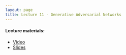 ```yaml
---
layout: page
title: Lecture 11 - Generative Adversarial Networks
---
```


#### Lecture materials:
- [Video](https://youtu.be/a6UdUc_WZW8)
- [Slides](https://drive.google.com/open?id=1XSK7lDCimxpr5ZafT6BOExtkFXlP0bHx)

